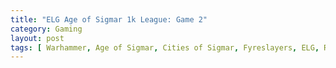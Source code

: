 ```yaml
---
title: "ELG Age of Sigmar 1k League: Game 2"
category: Gaming
layout: post
tags: [ Warhammer, Age of Sigmar, Cities of Sigmar, Fyreslayers, ELG, Red Dice Games ]
---
```



